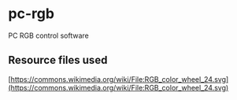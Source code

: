 # pc-rgb
PC RGB control software


## Resource files used
[https://commons.wikimedia.org/wiki/File:RGB_color_wheel_24.svg](https://commons.wikimedia.org/wiki/File:RGB_color_wheel_24.svg)

